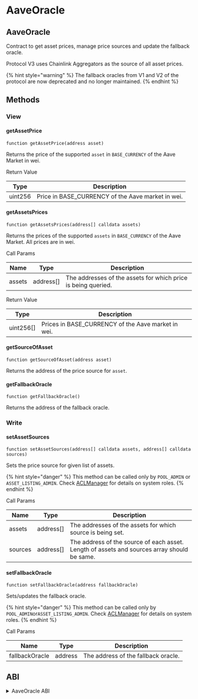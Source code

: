 # AaveOracle

## AaveOracle

Contract to get asset prices, manage price sources and update the fallback oracle.

Protocol V3 uses Chainlink Aggregators as the source of all asset prices.

{% hint style="warning" %}
The fallback oracles from V1 and V2 of the protocol are now deprecated and no longer maintained.
{% endhint %}

## Methods

### View

#### getAssetPrice

`function getAssetPrice(address asset)`

Returns the price of the supported `asset` in `BASE_CURRENCY` of the Aave Market in wei.

Return Value

| Type    | Description                                        |
| ------- | -------------------------------------------------- |
| uint256 | Price in BASE\_CURRENCY of the Aave market in wei. |

#### getAssetsPrices

`function getAssetsPrices(address[] calldata assets)`

Returns the prices of the supported `assets` in `BASE_CURRENCY` of the Aave Market. All prices are in wei.

Call Params

| Name   | Type       | Description                                                   |
| ------ | ---------- | ------------------------------------------------------------- |
| assets | address\[] | The addresses of the assets for which price is being queried. |

Return Value

| Type       | Description                                         |
| ---------- | --------------------------------------------------- |
| uint256\[] | Prices in BASE\_CURRENCY of the Aave market in wei. |

#### getSourceOfAsset

`function getSourceOfAsset(address asset)`

Returns the address of the price source for `asset`.

#### getFallbackOracle

`function getFallbackOracle()`

Returns the address of the fallback oracle.

### Write

#### setAssetSources

`function setAssetSources(address[] calldata assets, address[] calldata sources)`

Sets the price source for given list of assets.

{% hint style="danger" %}
This method can be called only by `POOL_ADMIN` or `ASSET_LISTING_ADMIN`. Check [ACLManager](aclmanager.md) for details on system roles.
{% endhint %}

Call Params

| Name    | Type       | Description                                                                                 |
| ------- | ---------- | ------------------------------------------------------------------------------------------- |
| assets  | address\[] | The addresses of the assets for which source is being set.                                  |
| sources | address\[] | The address of the source of each asset. Length of assets and sources array should be same. |

#### setFallbackOracle

`function setFallbackOracle(address fallbackOracle)`

Sets/updates the fallback oracle.

{% hint style="danger" %}
This method can be called only by `POOL_ADMIN`or`ASSET_LISTING_ADMIN`. Check [ACLManager](aclmanager.md) for details on system roles.
{% endhint %}

Call Params

| Name           | Type    | Description                         |
| -------------- | ------- | ----------------------------------- |
| fallbackOracle | address | The address of the fallback oracle. |

## ABI
<details>
<summary>AaveOracle ABI</summary>

```
[
    {
        "inputs": [
            {
                "internalType": "contract IPoolAddressesProvider",
                "name": "provider",
                "type": "address"
            },
            {
                "internalType": "address[]",
                "name": "assets",
                "type": "address[]"
            },
            {
                "internalType": "address[]",
                "name": "sources",
                "type": "address[]"
            },
            {
                "internalType": "address",
                "name": "fallbackOracle",
                "type": "address"
            },
            {
                "internalType": "address",
                "name": "baseCurrency",
                "type": "address"
            },
            {
                "internalType": "uint256",
                "name": "baseCurrencyUnit",
                "type": "uint256"
            }
        ],
        "stateMutability": "nonpayable",
        "type": "constructor"
    },
    {
        "anonymous": false,
        "inputs": [
            {
                "indexed": true,
                "internalType": "address",
                "name": "asset",
                "type": "address"
            },
            {
                "indexed": true,
                "internalType": "address",
                "name": "source",
                "type": "address"
            }
        ],
        "name": "AssetSourceUpdated",
        "type": "event"
    },
    {
        "anonymous": false,
        "inputs": [
            {
                "indexed": true,
                "internalType": "address",
                "name": "baseCurrency",
                "type": "address"
            },
            {
                "indexed": false,
                "internalType": "uint256",
                "name": "baseCurrencyUnit",
                "type": "uint256"
            }
        ],
        "name": "BaseCurrencySet",
        "type": "event"
    },
    {
        "anonymous": false,
        "inputs": [
            {
                "indexed": true,
                "internalType": "address",
                "name": "fallbackOracle",
                "type": "address"
            }
        ],
        "name": "FallbackOracleUpdated",
        "type": "event"
    },
    {
        "inputs": [],
        "name": "ADDRESSES_PROVIDER",
        "outputs": [
            {
                "internalType": "contract IPoolAddressesProvider",
                "name": "",
                "type": "address"
            }
        ],
        "stateMutability": "view",
        "type": "function"
    },
    {
        "inputs": [],
        "name": "BASE_CURRENCY",
        "outputs": [
            {
                "internalType": "address",
                "name": "",
                "type": "address"
            }
        ],
        "stateMutability": "view",
        "type": "function"
    },
    {
        "inputs": [],
        "name": "BASE_CURRENCY_UNIT",
        "outputs": [
            {
                "internalType": "uint256",
                "name": "",
                "type": "uint256"
            }
        ],
        "stateMutability": "view",
        "type": "function"
    },
    {
        "inputs": [
            {
                "internalType": "address",
                "name": "asset",
                "type": "address"
            }
        ],
        "name": "getAssetPrice",
        "outputs": [
            {
                "internalType": "uint256",
                "name": "",
                "type": "uint256"
            }
        ],
        "stateMutability": "view",
        "type": "function"
    },
    {
        "inputs": [
            {
                "internalType": "address[]",
                "name": "assets",
                "type": "address[]"
            }
        ],
        "name": "getAssetsPrices",
        "outputs": [
            {
                "internalType": "uint256[]",
                "name": "",
                "type": "uint256[]"
            }
        ],
        "stateMutability": "view",
        "type": "function"
    },
    {
        "inputs": [],
        "name": "getFallbackOracle",
        "outputs": [
            {
                "internalType": "address",
                "name": "",
                "type": "address"
            }
        ],
        "stateMutability": "view",
        "type": "function"
    },
    {
        "inputs": [
            {
                "internalType": "address",
                "name": "asset",
                "type": "address"
            }
        ],
        "name": "getSourceOfAsset",
        "outputs": [
            {
                "internalType": "address",
                "name": "",
                "type": "address"
            }
        ],
        "stateMutability": "view",
        "type": "function"
    },
    {
        "inputs": [
            {
                "internalType": "address[]",
                "name": "assets",
                "type": "address[]"
            },
            {
                "internalType": "address[]",
                "name": "sources",
                "type": "address[]"
            }
        ],
        "name": "setAssetSources",
        "outputs": [],
        "stateMutability": "nonpayable",
        "type": "function"
    },
    {
        "inputs": [
            {
                "internalType": "address",
                "name": "fallbackOracle",
                "type": "address"
            }
        ],
        "name": "setFallbackOracle",
        "outputs": [],
        "stateMutability": "nonpayable",
        "type": "function"
    }
]
```
</details>